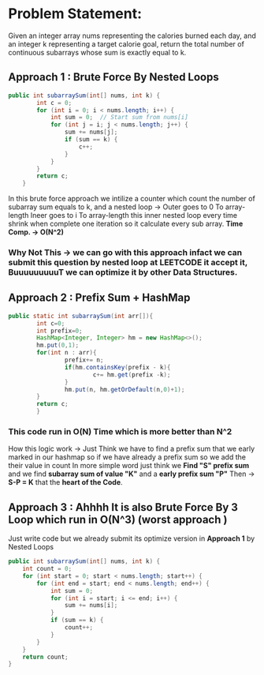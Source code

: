 #  Problem Statement:
Given an integer array nums representing the calories burned each day, and an integer k
representing a target calorie goal, return the total number of continuous subarrays whose
sum is exactly equal to k.
##  Approach 1 : Brute Force By Nested Loops
```java
public int subarraySum(int[] nums, int k) {
        int c = 0;
        for (int i = 0; i < nums.length; i++) {
            int sum = 0;  // Start sum from nums[i]
            for (int j = i; j < nums.length; j++) {
                sum += nums[j]; 
                if (sum == k) {
                    c++;  
                }
            }
        }
        return c;
    }
```
In this brute force approach we intilize a counter which count the number of subarray sum equals to k, and a nested loop -> Outer goes to 0 To array-length
                                                                                                                            Ineer goes to i To array-length
this inner nested loop every time shrink when complete one iteration so it calculate every sub array. **Time Comp. -> O(N^2)**
### Why Not This -> we can go with this approach infact we can submit this question by nested  loop at **LEETCODE it accept it, BuuuuuuuuuT we can optimize it by other Data Structures**.

## Approach 2 : Prefix Sum + HashMap 
```java
public static int subarraySum(int arr[]){
        int c=0;
        int prefix=0;
        HashMap<Integer, Integer> hm = new HashMap<>();
        hm.put(0,1);
        for(int n : arr){
                prefix+= n;
                if(hm.containsKey(prefix - k){
                        c+= hm.get(prefix -k);
                }
                hm.put(n, hm.getOrDefault(n,0)+1);
        }
        return c;
        }
```
### This code run in **O(N)** Time which is more better than N^2 
 How this logic work -> Just Think we have to find a prefix sum that we early marked in our hashmap so if we have already a prefix sum so we add the their value in count
 In more simple word just  think we **Find "S" prefix sum** and we find **subarray sum of value "K"** and a **early prefix sum "P"** Then -> **S-P = K** that the **heart of     the Code**.

## Approach 3 : Ahhhh It is also Brute Force By 3 Loop which run in O(N^3) (worst approach )
Just write code but we already submit its optimize version in **Approach 1** by Nested Loops

```java
public int subarraySum(int[] nums, int k) {
    int count = 0;
    for (int start = 0; start < nums.length; start++) {
        for (int end = start; end < nums.length; end++) {
            int sum = 0;
            for (int i = start; i <= end; i++) {
                sum += nums[i];
            }
            if (sum == k) {
                count++;
            }
        }
    }
    return count;
}

```
